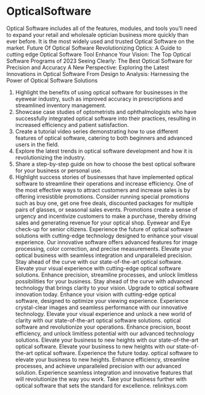 # OpticalSoftware
Optical Software includes all of the features, modules, and tools you’ll need to expand your retail and wholesale optician business more quickly than ever before. It is the most widely used and trusted Optical Software on the market.
Future Of Optical Software
Revolutionizing Optics: A Guide to cutting edge Optical Software Tool
Enhance Your Vision: The Top Optical Software Programs of 2023
Seeing Clearly: The Best Optical Software for Precision and Accuracy
A New Perspective: Exploring the Latest Innovations in Optical Software
From Design to Analysis: Harnessing the Power of Optical Software Solutions
1. Highlight the benefits of using optical software for businesses in the eyewear industry, such as improved accuracy in prescriptions and streamlined inventory management.
2. Showcase case studies of optometrists and ophthalmologists who have successfully integrated optical software into their practices, resulting in increased efficiency and patient satisfaction.
3. Create a tutorial video series demonstrating how to use different features of optical software, catering to both beginners and advanced users in the field.
4. Explore the latest trends in optical software development and how it is revolutionizing the industry.
5. Share a step-by-step guide on how to choose the best optical software for your business or personal use.
6. Highlight success stories of businesses that have implemented optical software to streamline their operations and increase efficiency.
One of the most effective ways to attract customers and increase sales is by offering irresistible promotions. Consider running special promotions such as buy one, get one free deals, discounted packages for multiple pairs of glasses, or seasonal sales events. Promotions create a sense of urgency and incentivize customers to make a purchase, thereby driving sales and generating revenue for your optical shop. Eyewear and Eye check-up for senior citizens.
Experience the future of optical software solutions with cutting-edge technology designed to enhance your visual experience. Our innovative software offers advanced features for image processing, color correction, and precise measurements. Elevate your optical business with seamless integration and unparalleled precision. Stay ahead of the curve with our state-of-the-art optical software.
Elevate your visual experience with cutting-edge optical software solutions. Enhance precision, streamline processes, and unlock limitless possibilities for your business. Stay ahead of the curve with advanced technology that brings clarity to your vision. Upgrade to optical software innovation today.
Enhance your vision with cutting-edge optical software, designed to optimize your viewing experience. Experience crystal-clear images and seamless performance with our innovative technology. Elevate your visual experience and unlock a new world of clarity with our state-of-the-art optical software solutions.
optical software and revolutionize your operations. Enhance precision, boost efficiency, and unlock limitless potential with our advanced technology solutions. Elevate your business to new heights with our state-of-the-art optical software. Elevate your business to new heights with our state-of-the-art optical software. Experience the future today.
optical software to elevate your business to new heights. Enhance efficiency, streamline processes, and achieve unparalleled precision with our advanced solution. Experience seamless integration and innovative features that will revolutionize the way you work. Take your business further with optical software that sets the standard for excellence.
relinksys.com
